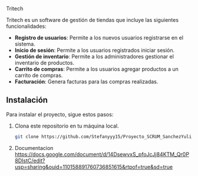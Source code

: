 Tritech

Tritech es un software de gestión de tiendas que incluye las siguientes funcionalidades:

- **Registro de usuarios**: Permite a los nuevos usuarios registrarse en el sistema.
- **Inicio de sesión**: Permite a los usuarios registrados iniciar sesión.
- **Gestión de inventario**: Permite a los administradores gestionar el inventario de productos.
- **Carrito de compras**: Permite a los usuarios agregar productos a un carrito de compras.
- **Facturación**: Genera facturas para las compras realizadas.

## Instalación

Para instalar el proyecto, sigue estos pasos:

1. Clona este repositorio en tu máquina local.
   ```bash
   git clone https://github.com/Stefanyyy15/Proyecto_SCRUM_SanchezYuli_SantacruzSantiago_RomeroKevin_MauricioSilva_RonaldoOviedo/edit/main

2. Documentacion
   https://docs.google.com/document/d/14DsewvxS_pfoJcJj84KTM_Qr0P8DIstC/edit?usp=sharing&ouid=110158891760736851615&rtpof=true&sd=true
